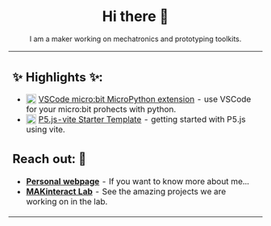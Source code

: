<h1 align="center">Hi there 🚀</h1>

<p align="center"><span>I am a maker working on mechatronics and prototyping toolkits.</span></p>

<table><tr> <td valign="top" width="50%">

<h2>✨ Highlights ✨:</h2>

<ul>
	<li>
		<img src="https://github.com/makinteract/vscode-microbit-micropython/blob/main/images/icon.png?raw=true" align="top" width="20">
		<a href="https://github.com/makinteract/vscode-microbit-micropython" target="_blank">VSCode micro:bit MicroPython extension</a> - use VSCode for your micro:bit prohects with python.
	</li>
	<li>
		<img src="https://camo.githubusercontent.com/61e102d7c605ff91efedb9d7e47c1c4a07cef59d3e1da202fd74f4772122ca4e/68747470733a2f2f766974656a732e6465762f6c6f676f2e737667" align="top" width="20">
		<a href="https://github.com/makinteract/p5js-vite" target="_blank">P5.js-vite Starter Template</a> - getting started with P5.js using vite.
	</li>
</ul>

<h2>Reach out: 💬</h2>

- [**Personal webpage**](https://andrea.makinteract.kaist.ac.kr) - If you want to know more about me...
- [**MAKinteract Lab**](https://makinteract.kaist.ac.kr) - See the amazing projects we are working on in the lab.
